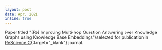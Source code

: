 ```yaml
---
layout: post
date: Apr, 2021
inline: true
---
```


Paper titled "[Re] Improving Multi-hop Question Answering over Knowledge Graphs using Knowledge Base Embeddings"/selected for publication in [ReScience C](https://zenodo.org/record/4834942/files/article.pdf){:target="_blank"} journal.